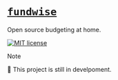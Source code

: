 # [`fundwise`][fundwise_dev]

Open source budgeting at home.

[![MIT license][mit_badge]][mit_license]

> [!NOTE]
> 🚧 This project is still in develpoment.

[fundwise_dev]: https://fundwise.dev
[mit_badge]: https://img.shields.io/badge/license-MIT-blue
[mit_license]: https://opensource.org/licenses/MIT
